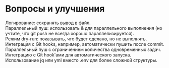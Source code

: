 # Вопросы и улучшения
Логирование: сохранять вывод в файл.  
Параллельный пуш: использовать & для параллельного выполнения (но учтите, что git push не всегда хорошо параллелизируется).  
Режим dry-run: показывать, что будет сделано, но не выполнять.  
Интеграция с Git hooks, например, автоматически пушить после commit.  
Параллельный пуш с ограничением количества одновременных задач.  
Интеграцию с Git hook'ами для автоматического запуска.  
Использование jq или yml вместо .env для более сложной структуры.  